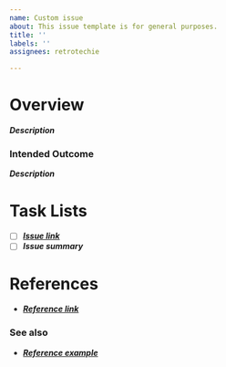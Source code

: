 ```yaml
---
name: Custom issue
about: This issue template is for general purposes.
title: ''
labels: ''
assignees: retrotechie

---
```


<h1>Overview</h1>

***Description***

<h3>Intended Outcome</h3>

***Description***

<h1>Task Lists</h1>

- [ ] ***[Issue link]()***
- [ ] ***Issue summary***

<h1>References</h1>

- ***[Reference link]()***

<h3>See also</h3>

- ***[Reference example]()***
